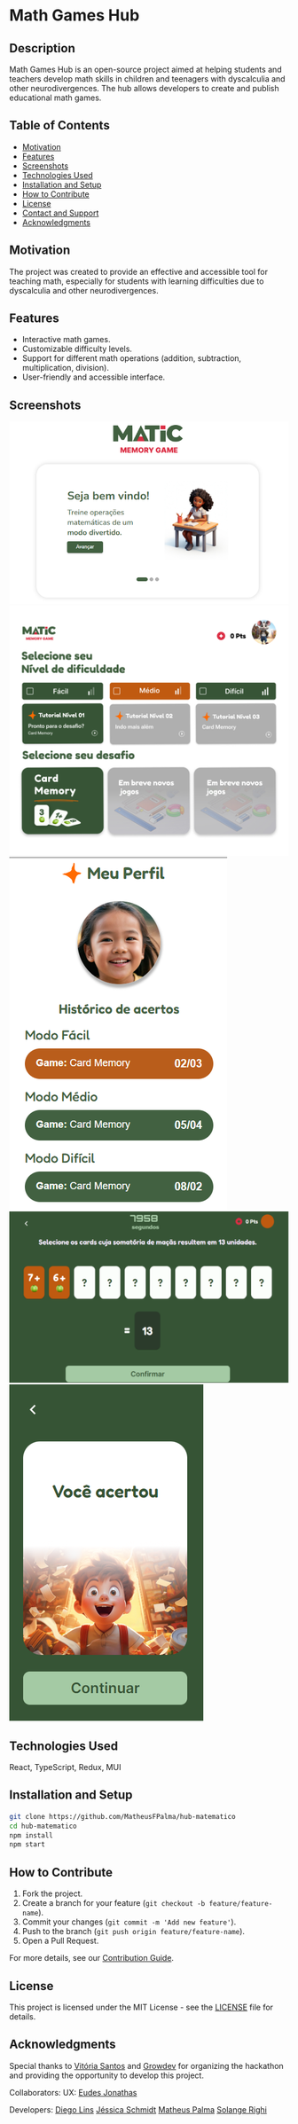 
# Math Games Hub

## Description
Math Games Hub is an open-source project aimed at helping students and teachers develop math skills in children and teenagers with dyscalculia and other neurodivergences. The hub allows developers to create and publish educational math games.

## Table of Contents
- [Motivation](#motivation)
- [Features](#features)
- [Screenshots](#screenshots)
- [Technologies Used](#technologies-used)
- [Installation and Setup](#installation-and-setup)
- [How to Contribute](#how-to-contribute)
- [License](#license)
- [Contact and Support](#contact-and-support)
- [Acknowledgments](#acknowledgments)

## Motivation
The project was created to provide an effective and accessible tool for teaching math, especially for students with learning difficulties due to dyscalculia and other neurodivergences.

## Features
- Interactive math games.
- Customizable difficulty levels.
- Support for different math operations (addition, subtraction, multiplication, division).
- User-friendly and accessible interface.

## Screenshots
![Home Screen](./public/inicial.png)
![Lobby](./public/Lobby.jpg)
![Profile](./public/Perfil.png)
![Memory Game](./public/PlayRoom.png)
![Correct Answer](./public/Acertou.png)

## Technologies Used
React, TypeScript, Redux, MUI

## Installation and Setup
```bash
git clone https://github.com/MatheusFPalma/hub-matematico
cd hub-matematico
npm install
npm start
```

## How to Contribute
1. Fork the project.
2. Create a branch for your feature (`git checkout -b feature/feature-name`).
3. Commit your changes (`git commit -m 'Add new feature'`).
4. Push to the branch (`git push origin feature/feature-name`).
5. Open a Pull Request.

For more details, see our [Contribution Guide](link-to-guide).

## License
This project is licensed under the MIT License - see the [LICENSE](./LICENSE) file for details.

## Acknowledgments

Special thanks to [Vitória Santos](https://www.linkedin.com/in/vit%C3%B3ria-santos-23a6421bb/) and [Growdev](https://www.linkedin.com/company/growdev/mycompany/) for organizing the hackathon and providing the opportunity to develop this project.

Collaborators:
UX: 
[Eudes Jonathas](https://www.linkedin.com/in/eudesjonathas-designer/)

Developers:
[Diego Lins](https://www.linkedin.com/in/diegolins-fullstack/)
[Jéssica Schmidt](https://www.linkedin.com/in/jessicaschmidtgoncalves/)
[Matheus Palma](https://www.linkedin.com/in/matheusfpalma/)
[Solange Righi](https://www.linkedin.com/in/solange-righi/)